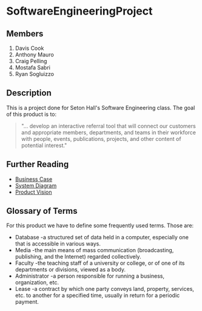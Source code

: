 # SoftwareEngineeringProject

## Members
1. Davis Cook
2. Anthony Mauro
3. Craig Pelling
4. Mostafa Sabri
5. Ryan Sogluizzo

## Description
This is a project done for Seton Hall's Software Engineering class. The goal of this product is to:
> "... develop an interactive referral tool that will connect our customers and appropriate members, departments, and teams in their workforce with people, events, publications, projects, and other content of potential interest."

## Further Reading
- [Business Case](https://github.com/davis-cook98/SoftwareEngineeringProject/blob/master/ClassDocuments/BusinessCase.md)
- [System Diagram](https://drive.google.com/file/d/1HZCuloNeePhZkbV1fFhEAKZQDINW8cyj/view?usp=drives)
- [Product Vision](https://github.com/davis-cook98/SoftwareEngineeringProject/blob/master/ClassDocuments/ProductVision.md)

## Glossary of Terms
For this product we have to define some frequently used terms. Those are:
- Database -a structured set of data held in a computer, especially one that is accessible in various ways.
- Media -the main means of mass communication (broadcasting, publishing, and the Internet) regarded collectively.
- Faculty -the teaching staff of a university or college, or of one of its departments or divisions, viewed as a body.
- Administrator -a person responsible for running a business, organization, etc.
- Lease -a contract by which one party conveys land, property, services, etc. to another for a specified time, usually in return for a periodic payment.
